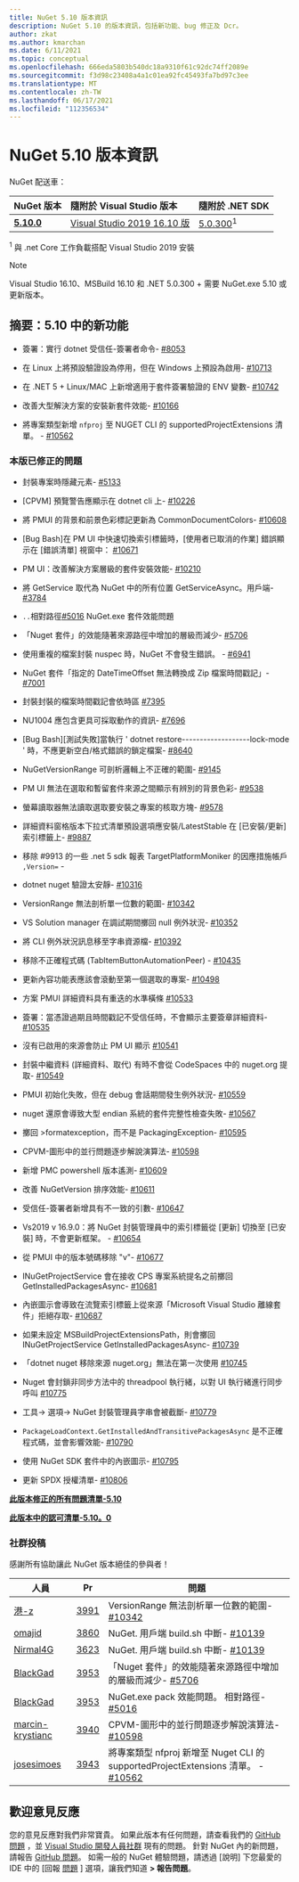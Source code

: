 ```yaml
---
title: NuGet 5.10 版本資訊
description: NuGet 5.10 的版本資訊，包括新功能、bug 修正及 Dcr。
author: zkat
ms.author: kmarchan
ms.date: 6/11/2021
ms.topic: conceptual
ms.openlocfilehash: 666eda5803b540dc18a9310f61c92dc74ff2089e
ms.sourcegitcommit: f3d98c23408a4a1c01ea92fc45493fa7bd97c3ee
ms.translationtype: MT
ms.contentlocale: zh-TW
ms.lasthandoff: 06/17/2021
ms.locfileid: "112356534"
---
```

# <a name="nuget-510-release-notes"></a>NuGet 5.10 版本資訊

NuGet 配送車：

| NuGet 版本 | 隨附於 Visual Studio 版本 | 隨附於 .NET SDK |
|:---|:---|:---|
| [**5.10.0**](https://nuget.org/downloads) | [Visual Studio 2019 16.10 版](https://visualstudio.microsoft.com/downloads/) | [5.0.300](https://dotnet.microsoft.com/download/dotnet-core/5.0)<sup>1</sup> |

<sup>1</sup> 與 .net Core 工作負載搭配 Visual Studio 2019 安裝
  
> [!NOTE]
> Visual Studio 16.10、MSBuild 16.10 和 .NET 5.0.300 + 需要 NuGet.exe 5.10 或更新版本。

## <a name="summary-whats-new-in-510"></a>摘要：5.10 中的新功能

* 簽署：實行 dotnet 受信任-簽署者命令- [#8053](https://github.com/NuGet/Home/issues/8053)

* 在 Linux 上將預設驗證設為停用，但在 Windows 上預設為啟用- [#10713](https://github.com/NuGet/Home/issues/10713)

* 在 .NET 5 + Linux/MAC 上新增適用于套件簽署驗證的 ENV 變數- [#10742](https://github.com/NuGet/Home/issues/10742)

* 改善大型解決方案的安裝新套件效能- [#10166](https://github.com/NuGet/Home/issues/10166)

* 將專案類型新增 `nfproj` 至 NUGET CLI 的 supportedProjectExtensions 清單。 - [#10562](https://github.com/NuGet/Home/issues/10562)

### <a name="issues-fixed-in-this-release"></a>本版已修正的問題

* <requireLicenseAcceptance>封裝專案時隱藏元素- [#5133](https://github.com/NuGet/Home/issues/5133)

* [CPVM] 預覽警告應顯示在 dotnet cli 上- [#10226](https://github.com/NuGet/Home/issues/10226)

* 將 PMUI 的背景和前景色彩標記更新為 CommonDocumentColors- [#10608](https://github.com/NuGet/Home/issues/10608)

* [Bug Bash]在 PM UI 中快速切換索引標籤時，[使用者已取消的作業] 錯誤顯示在 [錯誤清單] 視窗中： [#10671](https://github.com/NuGet/Home/issues/10671)

* PM UI：改善解決方案層級的套件安裝效能- [#10210](https://github.com/NuGet/Home/issues/10210)

* 將 GetService 取代為 NuGet 中的所有位置 GetServiceAsync。用戶端- [#3784](https://github.com/NuGet/Home/issues/3784)

* `..`相對路徑[#5016](https://github.com/NuGet/Home/issues/5016) NuGet.exe 套件效能問題

* 「Nuget 套件」的效能隨著來源路徑中增加的層級而減少- [#5706](https://github.com/NuGet/Home/issues/5706)

* 使用重複的檔案封裝 nuspec 時，NuGet 不會發生錯誤。 - [#6941](https://github.com/NuGet/Home/issues/6941)

* NuGet 套件「指定的 DateTimeOffset 無法轉換成 Zip 檔案時間戳記」- [#7001](https://github.com/NuGet/Home/issues/7001)

* 封裝封裝的檔案時間戳記會依時區 [#7395](https://github.com/NuGet/Home/issues/7395)

* NU1004 應包含更具可採取動作的資訊- [#7696](https://github.com/NuGet/Home/issues/7696)

* [Bug Bash][測試失敗]當執行 ' dotnet restore-------------------lock-mode ' 時，不應更新空白/格式錯誤的鎖定檔案- [#8640](https://github.com/NuGet/Home/issues/8640)

* NuGetVersionRange 可剖析邏輯上不正確的範圍- [#9145](https://github.com/NuGet/Home/issues/9145)

* PM UI 無法在選取和暫留套件來源之間顯示有辨別的背景色彩- [#9538](https://github.com/NuGet/Home/issues/9538)

* 螢幕讀取器無法讀取選取要安裝之專案的核取方塊- [#9578](https://github.com/NuGet/Home/issues/9578)

* 詳細資料窗格版本下拉式清單預設選項應安裝/LatestStable 在 [已安裝/更新] 索引標籤上- [#9887](https://github.com/NuGet/Home/issues/9887)

* 移除 #9913 的一些 .net 5 sdk 報表 TargetPlatformMoniker 的因應措施帳戶 ` ,Version= `  -  [](https://github.com/NuGet/Home/issues/9913)

* dotnet nuget 驗證太安靜- [#10316](https://github.com/NuGet/Home/issues/10316)

* VersionRange 無法剖析單一位數的範圍- [#10342](https://github.com/NuGet/Home/issues/10342)

* VS Solution manager 在調試期間擲回 null 例外狀況- [#10352](https://github.com/NuGet/Home/issues/10352)

* 將 CLI 例外狀況訊息移至字串資源檔- [#10392](https://github.com/NuGet/Home/issues/10392)

* 移除不正確程式碼 (TabItemButtonAutomationPeer) - [#10435](https://github.com/NuGet/Home/issues/10435)

* 更新內容功能表應該會滾動至第一個選取的專案- [#10498](https://github.com/NuGet/Home/issues/10498)

* 方案 PMUI 詳細資料具有重迭的水準橫條 [#10533](https://github.com/NuGet/Home/issues/10533)

* 簽署：當憑證過期且時間戳記不受信任時，不會顯示主要簽章詳細資料- [#10535](https://github.com/NuGet/Home/issues/10535)

* 沒有已啟用的來源會防止 PM UI 顯示 [#10541](https://github.com/NuGet/Home/issues/10541)

* 封裝中繼資料 (詳細資料、取代) 有時不會從 CodeSpaces 中的 nuget.org 提取- [#10549](https://github.com/NuGet/Home/issues/10549)

* PMUI 初始化失敗，但在 debug 會話期間發生例外狀況- [#10559](https://github.com/NuGet/Home/issues/10559)

* nuget 還原會導致大型 endian 系統的套件完整性檢查失敗- [#10567](https://github.com/NuGet/Home/issues/10567)

* 擲回 >formatexception，而不是 PackagingException- [#10595](https://github.com/NuGet/Home/issues/10595)

* CPVM-圖形中的並行問題逐步解說演算法- [#10598](https://github.com/NuGet/Home/issues/10598)

* 新增 PMC powershell 版本遙測- [#10609](https://github.com/NuGet/Home/issues/10609)

* 改善 NuGetVersion 排序效能- [#10611](https://github.com/NuGet/Home/issues/10611)

* 受信任-簽署者新增具有不一致的引數- [#10647](https://github.com/NuGet/Home/issues/10647)

* Vs2019 v 16.9.0：將 NuGet 封裝管理員中的索引標籤從 [更新] 切換至 [已安裝] 時，不會更新框架。 - [#10654](https://github.com/NuGet/Home/issues/10654)

* 從 PMUI 中的版本號碼移除 "v"- [#10677](https://github.com/NuGet/Home/issues/10677)

* INuGetProjectService 會在接收 CPS 專案系統提名之前擲回 GetInstalledPackagesAsync- [#10681](https://github.com/NuGet/Home/issues/10681)

* 內嵌圖示會導致在流覽索引標籤上從來源「Microsoft Visual Studio 離線套件」拒絕存取- [#10687](https://github.com/NuGet/Home/issues/10687)

* 如果未設定 MSBuildProjectExtensionsPath，則會擲回 INuGetProjectService GetInstalledPackagesAsync- [#10739](https://github.com/NuGet/Home/issues/10739)

* 「dotnet nuget 移除來源 nuget.org」無法在第一次使用 [#10745](https://github.com/NuGet/Home/issues/10745)

* Nuget 會封鎖非同步方法中的 threadpool 執行緒，以對 UI 執行緒進行同步呼叫 [#10775](https://github.com/NuGet/Home/issues/10775)

* 工具-> 選項-> NuGet 封裝管理員字串會被截斷- [#10779](https://github.com/NuGet/Home/issues/10779)

* `PackageLoadContext.GetInstalledAndTransitivePackagesAsync` 是不正確程式碼，並會影響效能- [#10790](https://github.com/NuGet/Home/issues/10790)

* 使用 NuGet SDK 套件中的內嵌圖示- [#10795](https://github.com/NuGet/Home/issues/10795)

* 更新 SPDX 授權清單- [#10806](https://github.com/NuGet/Home/issues/10806)

**[此版本修正的所有問題清單-5.10](https://app.zenhub.com/workspaces/nuget-client-team-55aec9a240305cf007585881/reports/release?release=Z2lkOi8vcmFwdG9yL1JlbGVhc2UvNTY2MTQ)**
  
**[此版本中的認可清單-5.10。0](https://github.com/NuGet/NuGet.Client/compare/5.9.0.7134...5.10.0.7240)**
  
### <a name="community-contributions"></a>社群投稿

感謝所有協助讓此 NuGet 版本絕佳的參與者！

|人員|Pr|問題|
|----|----|----|
[港-z](https://github.com/louis-z) | [3991](https://github.com/NuGet/NuGet.Client/pull/3991) | VersionRange 無法剖析單一位數的範圍- [#10342](https://github.com/NuGet/Home/issues/10342)
[omajid](https://github.com/omajid) | [3860](https://github.com/NuGet/NuGet.Client/pull/3860) | NuGet. 用戶端 build.sh 中斷- [#10139](https://github.com/NuGet/Home/issues/10139)
[Nirmal4G](https://github.com/Nirmal4G) | [3623](https://github.com/NuGet/NuGet.Client/pull/3623) | NuGet. 用戶端 build.sh 中斷- [#10139](https://github.com/NuGet/Home/issues/10139)
[BlackGad](https://github.com/BlackGad) | [3953](https://github.com/NuGet/NuGet.Client/pull/3953) | 「Nuget 套件」的效能隨著來源路徑中增加的層級而減少- [#5706](https://github.com/NuGet/Home/issues/5706)
[BlackGad](https://github.com/BlackGad) | [3953](https://github.com/NuGet/NuGet.Client/pull/3953) | NuGet.exe pack 效能問題。 相對路徑- [#5016](https://github.com/NuGet/Home/issues/5016)
[marcin-krystianc](https://github.com/marcin-krystianc) | [3940](https://github.com/NuGet/NuGet.Client/pull/3940) | CPVM-圖形中的並行問題逐步解說演算法- [#10598](https://github.com/NuGet/Home/issues/10598)
[josesimoes](https://github.com/josesimoes) | [3943](https://github.com/NuGet/NuGet.Client/pull/3943) | 將專案類型 nfproj 新增至 Nuget CLI 的 supportedProjectExtensions 清單。 - [#10562](https://github.com/NuGet/Home/issues/10562)

## <a name="feedback-welcome"></a>歡迎意見反應

您的意見反應對我們非常寶貴。  如果此版本有任何問題，請查看我們的 [GitHub 問題](https://github.com/NuGet/Home/issues) ，並 [Visual Studio 開發人員社群](https://developercommunity.visualstudio.com/) 現有的問題。  針對 NuGet 內的新問題，請報告 [GitHub 問題](https://github.com/NuGet/Home/issues/new)。
如需一般的 NuGet 體驗問題，請透過 [說明] 下您最愛的 IDE 中的 [回報 [問題](/visualstudio/ide/how-to-report-a-problem-with-visual-studio) ] 選項，讓我們知道 **> 報告問題**。
